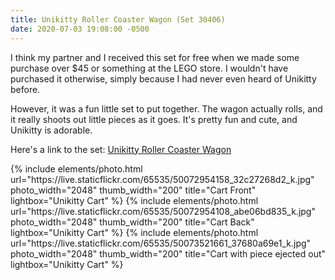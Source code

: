 ```yaml
---
title: Unikitty Roller Coaster Wagon (Set 30406)
date: 2020-07-03 19:08:00 -0500
---
```


I think my partner and I received this set for free when we made some purchase over $45 or something at the LEGO store. I wouldn't have purchased it otherwise, simply because I had never even heard of Unikitty before.

However, it was a fun little set to put together. The wagon actually rolls, and it really shoots out little pieces as it goes. It's pretty fun and cute, and Unikitty is adorable.

Here's a link to the set: [Unikitty Roller Coaster Wagon](https://www.lego.com/en-us/product/unikitty-roller-coaster-wagon-30406)

<div class="text-center">
  {% include elements/photo.html
      url="https://live.staticflickr.com/65535/50072954158_32c27268d2_k.jpg"
      photo_width="2048" thumb_width="200" title="Cart Front" lightbox="Unikitty Cart"
  %}
  {% include elements/photo.html
      url="https://live.staticflickr.com/65535/50072954108_abe06bd835_k.jpg"
      photo_width="2048" thumb_width="200" title="Cart Back" lightbox="Unikitty Cart"
  %}
  {% include elements/photo.html
      url="https://live.staticflickr.com/65535/50073521661_37680a69e1_k.jpg"
      photo_width="2048" thumb_width="200" title="Cart with piece ejected out" lightbox="Unikitty Cart"
  %}
</div>
